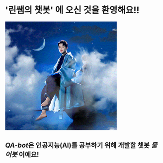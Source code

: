 # **'린쌤의 챗봇'** 에 오신 것을 환영해요!!

![물어봇2](https://github.com/minjumandu/chrischatbot/blob/304a342ba1707f0f43d05ffa5787e61303ce96ea/jmimg.gif)

## *QA-bot*은 인공지능(AI)를 공부하기 위해 개발할 챗봇 *물어봇* 이예요!
